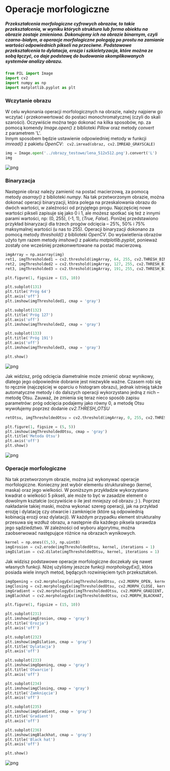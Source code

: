 
# Operacje morfologiczne

##### Przekształcenia morfologiczne cyfrowych obrazów, to takie przekształcenia, w wyniku których struktura lub forma obiektu na obrazie zostaje zmieniona. Dokonujemy ich na obrazie binarnym, czyli czarno-białym, a operacje morfologiczne polegają po prostu na zamianie wartości odpowiednich pikseli na przeciwne. Podstawowe przekształcenia to dylatacja, erozja i szkieletyzacja, które  można ze sobą łączyć, co daje podstawę do budowania skomplikowanych systemów analizy obrazu.


```python
from PIL import Image
import cv2
import numpy as np
import matplotlib.pyplot as plt
```

### Wczytanie obrazu

W celu wykonania operacji morfologicznych na obrazie, należy najpierw go wczytać i przekonwertować do postaci monochromatycznej (czyli do skali szarości). Oczywiście można tego dokonać na kilka sposobów, np. za pomocą komendy *Image.open()* z biblioteki <em>Pillow</em> oraz metody *convert* z&nbsp;parametrem&nbsp;'L'.  
Innym sposobem będzie ustawienie odpowiedniej metody w funkcji *imread()* z pakietu <em>OpenCV</em>: ``` cv2.imread(obraz, cv2.IMREAD_GRAYSCALE)```


```python
img = Image.open('../obrazy_testowe/lena_512x512.png').convert('L')
img
```




![png](test_files/test_4_0.png)



### Binaryzacja

Następnie obraz należy zamienić na postać macierzową, za pomocą metody *asarray()* z biblioteki *numpy*.
Na tak przetworzonym obrazie, można dokonać operacji binaryzacji, która polega na przeskalowania obrazu do dwóch wartości, w zależności od przyjętego progu. Najczęściej nowe wartości pikseli zapisuje się jako 0 i 1, ale możesz spotkać się też z innymi parami wartości, np: (0, 255), (-1, 1), (*True, False*).
Poniżej przedstawiono przykład binaryzacji dla trzech progów odcięcia – 25%, 50% i 75% maksymalnej wartości (u nas to 255).
Operacji binaryzacji dokonano za pomocą metody *threshold()* z biblioteki *OpenCV*. Do wyświetlenia obrazów użyto tym razem metody *imshow()* z pakietu *matplotlib.pyplot*, ponieważ zostały one wcześniej przekonwertowane na postać macierzową.  


```python
imgArray = np.asarray(img)
ret1, imgThresholded1 = cv2.threshold(imgArray, 64, 255, cv2.THRESH_BINARY)
ret2, imgThresholded2 = cv2.threshold(imgArray, 127, 255, cv2.THRESH_BINARY)
ret3, imgThresholded3 = cv2.threshold(imgArray, 191, 255, cv2.THRESH_BINARY)

plt.figure(1, figsize = (15, 10))

plt.subplot(131)
plt.title('Próg 64')
plt.axis('off')
plt.imshow(imgThresholded1, cmap = 'gray')

plt.subplot(132)
plt.title('Próg 127')
plt.axis('off')
plt.imshow(imgThresholded2, cmap = 'gray')

plt.subplot(133)
plt.title('Próg 191')
plt.axis('off')
plt.imshow(imgThresholded3, cmap = 'gray')

plt.show()
```


![png](test_files/test_6_0.png)


Jak widzisz, próg odcięcia diametralnie może zmienić obraz wynikowy, dlatego jego odpowiednie dobranie jest niezwykle ważne. Czasem robi się to ręcznie (najczęściej w oparciu o histogram obrazu), jednak istnieją także automatyczne metody i do dalszych operacji wykorzystano jedną z nich – metodę Otsu. Zauważ, że zmienia się teraz nieco sposób zapisu parametrów: próg odcięcia podajemy jako równy 0, a metodę Otsu wywołujemy poprzez dodanie *cv2.THRESH_OTSU*


```python
retOtsu, imgThresholdedOtsu = cv2.threshold(imgArray, 0, 255, cv2.THRESH_BINARY+cv2.THRESH_OTSU)

plt.figure(1, figsize = (5, 5))
plt.imshow(imgThresholdedOtsu, cmap = 'gray')
plt.title('Metoda Otsu')
plt.axis('off')
plt.show()
```


![png](test_files/test_8_0.png)


### Operacje morfologiczne

Na tak przetworzonym obrazie, można już wykonywać operacje morfologiczne. Konieczny jest wybór elementu strukturalnego (kernel, maska) oraz jego wielkości. W poniższym przykładzie wykorzystano kwadrat o wielkości 5 pikseli, ale może to być w zasadzie element o dowolnym kształcie (oczywiście o ile jest mniejszy od obrazu ;) ). Poprzez nakładanie takiej maski, można wykonać szereg operacji, jak na przykład erozję i dylatację czy otwarcie i zamknięcie (które są odpowiednią kobinacją erozji oraz dylatacji). W każdym przypadku element strukturalny przesuwa się wzdłuż obrazu, a następnie dla każdego piksela sprawdza jego sądziedztwo. W zależności od wyboru algorytmu, można zaobserwować następujące różnice na obrazach wynikowych.


```python
kernel = np.ones((5,5), np.uint8)
imgErosion = cv2.erode(imgThresholdedOtsu, kernel, iterations = 1)
imgDilation = cv2.dilate(imgThresholdedOtsu, kernel, iterations = 1)
```

Jak widzisz podstawowe operacje morfologiczne doczekały się nawet własnych funkcji. Niżej użyliśmy jeszcze funkcji *morphologyEx()*, która posiada wiele innych metod, będących rozwinięciem tych przekształceń.


```python
imgOpening = cv2.morphologyEx(imgThresholdedOtsu, cv2.MORPH_OPEN, kernel)
imgClosing = cv2.morphologyEx(imgThresholdedOtsu, cv2.MORPH_CLOSE, kernel)
imgGradient = cv2.morphologyEx(imgThresholdedOtsu, cv2.MORPH_GRADIENT, kernel)
imgBlackhat = cv2.morphologyEx(imgThresholdedOtsu, cv2.MORPH_BLACKHAT, kernel)

plt.figure(1, figsize = (15, 10))

plt.subplot(231)
plt.imshow(imgErosion, cmap = 'gray')
plt.title('Erozja')
plt.axis('off')

plt.subplot(232)
plt.imshow(imgDilation, cmap = 'gray')
plt.title('Dylatacja')
plt.axis('off')

plt.subplot(233)
plt.imshow(imgOpening, cmap = 'gray')
plt.title('Otwarcie')
plt.axis('off')

plt.subplot(234)
plt.imshow(imgClosing, cmap = 'gray')
plt.title('Zamknięcie')
plt.axis('off')

plt.subplot(235)
plt.imshow(imgGradient, cmap = 'gray')
plt.title('Gradient')
plt.axis('off')

plt.subplot(236)
plt.imshow(imgBlackhat, cmap = 'gray')
plt.title('Black hat')
plt.axis('off')

plt.show()
```


![png](test_files/test_12_0.png)

